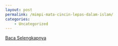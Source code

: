 ```yaml
---
layout: post
permalink: /mimpi-mata-cincin-lepas-dalam-islam/
categories:
    - Uncategorized
---
```


[Baca Selengkapnya](/02)